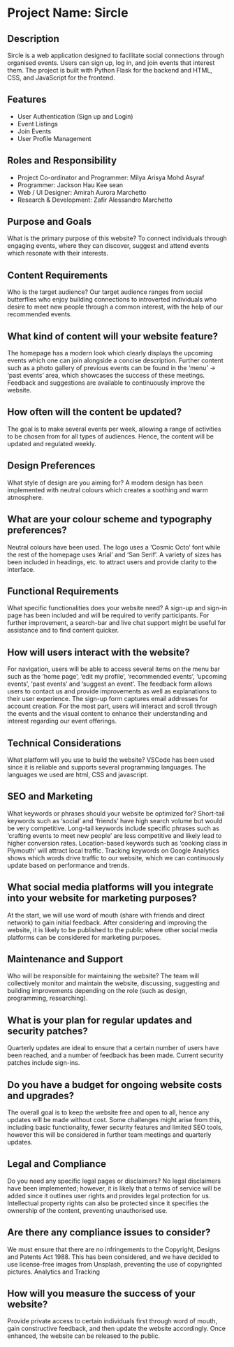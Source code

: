 # Project Name: Sircle

## Description
Sircle is a web application designed to facilitate social connections through organised events. Users can sign up, log in, and join events that interest them. The project is built with Python Flask for the backend and HTML, CSS, and JavaScript for the frontend.

## Features
- User Authentication (Sign up and Login)
- Event Listings
- Join Events
- User Profile Management

## Roles and Responsibility
- Project Co-ordinator and Programmer: Milya Arisya Mohd Asyraf
- Programmer: Jackson Hau Kee sean
- Web / UI Designer: Amirah Aurora Marchetto
- Research & Development: Zafir Alessandro Marchetto

## Purpose and Goals
What is the primary purpose of this website?
To connect individuals through engaging events, where they can discover, suggest and attend events which resonate with their interests. 

## Content Requirements
Who is the target audience?
Our target audience ranges from social butterflies who enjoy building connections to introverted individuals who desire to meet new people through a common interest, with the help of our recommended events. 

## What kind of content will your website feature?
The homepage has a modern look which clearly displays the upcoming events which one can join alongside a concise description. Further content such as a photo gallery of previous events can be found in the ‘menu’ -> ‘past events’ area, which showcases the success of these meetings. Feedback and suggestions are available to continuously improve the website.


## How often will the content be updated?
The goal is to make several events per week, allowing a range of activities to be chosen from for all types of audiences. Hence, the content will be updated and regulated weekly.

## Design Preferences
What style of design are you aiming for?
A modern design has been implemented with neutral colours which creates a soothing and warm atmosphere.

## What are your colour scheme and typography preferences?
Neutral colours have been used. The logo uses a ‘Cosmic Octo’ font while the rest of the homepage uses ‘Arial’ and ‘San Serif’. A variety of sizes has been included in headings, etc. to attract users and provide clarity to the interface. 

## Functional Requirements
What specific functionalities does your website need?
A sign-up and sign-in page has been included and will be required to verify participants. For further improvement, a search-bar and live chat support might be useful for assistance and to find content quicker.

## How will users interact with the website?
For navigation, users will be able to access several items on the menu bar such as the ‘home page’, ‘edit my profile’, ‘recommended events’, ‘upcoming events’, ‘past events’ and ‘suggest an event’. The feedback form allows users to contact us and provide improvements as well as explanations to their user experience. The sign-up form captures email addresses for account creation. 
For the most part, users will interact and scroll through the events and the visual content to enhance their understanding and interest regarding our event offerings.

## Technical Considerations
What platform will you use to build the website?
VSCode has been used since it is reliable and supports several programming languages. The languages we used are html, CSS and javascript.

## SEO and Marketing
What keywords or phrases should your website be optimized for?
Short-tail keywords such as ‘social’ and ‘friends’ have high search volume but would be very competitive. Long-tail keywords include specific phrases such as ‘crafting events to meet new people’ are less competitive and likely lead to higher conversion rates. Location-based keywords such as ‘cooking class in Plymouth’ will attract local traffic.
Tracking keywords on Google Analytics shows which words drive traffic to our website, which we can continuously update based on performance and trends.

## What social media platforms will you integrate into your website for marketing purposes?
At the start, we will use word of mouth (share with friends and direct network) to gain initial feedback. After considering and improving the website, it is likely to be published to the public where other social media platforms can be considered for marketing purposes. 

## Maintenance and Support
Who will be responsible for maintaining the website?
The team will collectively monitor and maintain the website, discussing, suggesting and building improvements depending on the role (such as design, programming, researching).

## What is your plan for regular updates and security patches?
Quarterly updates are ideal to ensure that a certain number of users have been reached, and a number of feedback has been made. Current security patches include sign-ins.

## Do you have a budget for ongoing website costs and upgrades?
The overall goal is to keep the website free and open to all, hence any updates will be made without cost. Some challenges might arise from this, including basic functionality, fewer security features and limited SEO tools, however this will be considered in further team meetings and quarterly updates.

## Legal and Compliance
Do you need any specific legal pages or disclaimers?
No legal disclaimers have been implemented; however, it is likely that a terms of service will be added since it outlines user rights and provides legal protection for us. Intellectual property rights can also be protected since it specifies the ownership of the content, preventing unauthorised use.

## Are there any compliance issues to consider?
We must ensure that there are no infringements to the Copyright, Designs and Patents Act 1988. This has been considered, and we have decided to use license-free images from Unsplash, preventing the use of copyrighted pictures.
Analytics and Tracking

## How will you measure the success of your website?
Provide private access to certain individuals first through word of mouth, gain constructive feedback, and then update the website accordingly. Once enhanced, the website can be released to the public.